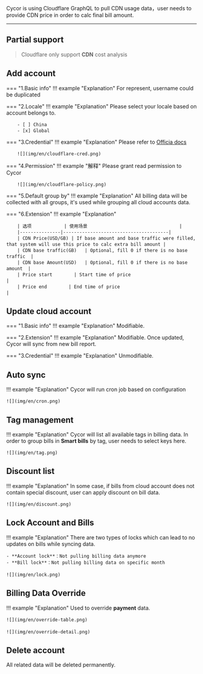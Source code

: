 Cycor is using Cloudflare GraphQL to pull CDN usage data，user needs to provide CDN price in order to calc final bill amount.

---

## Partial support
> Cloudflare only support **CDN** cost analysis

## Add account
=== "1.Basic info"
    !!! example "Explanation"
        For represent, username could be duplicated

=== "2.Locale"
    !!! example "Explanation"
        Please select your locale based on account belongs to.

        - [ ] China
        - [x] Global

=== "3.Credential"
    !!! example "Explanation"
        Please refer to [Officia docs](https://developers.cloudflare.com/fundamentals/api/get-started/create-token/)

        ![](img/en/cloudflare-cred.png)

=== "4.Permission"
    !!! example "解释"
        Please grant read permission to Cycor

        ![](img/en/cloudflare-policy.png)

=== "5.Default group by"
    !!! example "Explanation"
        All billing data will be collected with all groups, it's used while grouping all cloud accounts data.

=== "6.Extension"
    !!! example "Explanation"
        
        | 选项            | 使用场景                                  |
        |---------------|---------------------------------------|
        | CDN Price(USD/GB) | If base amount and base traffic were filled, that system will use this price to calc extra bill amount |
        | CDN base traffic(GB)   | Optional, fill 0 if there is no base traffic  |
        | CDN base Amount(USD)   | Optional, fill 0 if there is no base amount  |
        | Price start        | Start time of price                                |
        | Price end        | End time of price                                |

## Update cloud account
=== "1.Basic info"
    !!! example "Explanation"
        Modifiable.

=== "2.Extension"
    !!! example "Explanation"
        Modifiable. Once updated, Cycor will sync from new bill report.

=== "3.Credential"
    !!! example "Explanation"
        Unmodifiable.

## Auto sync
!!! example "Explanation"
    Cycor will run cron job based on configuration

    ![](img/en/cron.png)

## Tag management
!!! example "Explanation"
    Cycor will list all available tags in billing data. In order to group bills in **Smart bills** by tag, user needs to select keys here.

    ![](img/en/tag.png)

## Discount list
!!! example "Explanation"
    In some case, if bills from cloud account does not contain special discount, user can apply discount on bill data.

    ![](img/en/discount.png)

## Lock Account and Bills
!!! example "Explanation"
    There are two types of locks which can lead to no updates on bills while syncing data.

    - **Account lock**：Not pulling billing data anymore
    - **Bill lock**：Not pulling billing data on specific month

    ![](img/en/lock.png)

## Billing Data Override
!!! example "Explanation"
    Used to override **payment** data.

    ![](img/en/override-table.png)

    ![](img/en/override-detail.png)

## Delete account
All related data will be deleted permanently.
